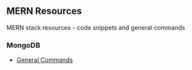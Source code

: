 ## MERN Resources
MERN stack resources - code snippets and general commands

### MongoDB
- [General Commands](MongoDB/Commands.md)
